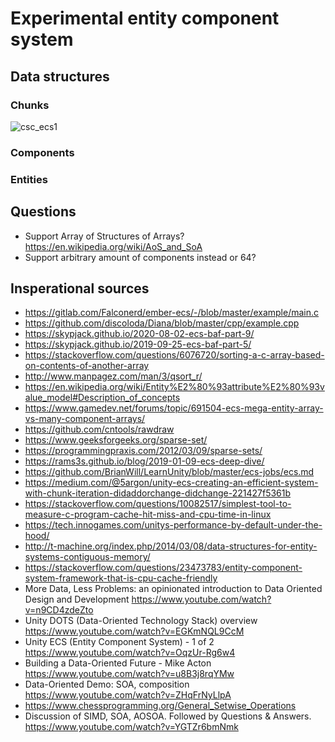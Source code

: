 # Experimental entity component system

## Data structures

### Chunks
![csc_ecs1](../master/csc_ecs1.png)

### Components

### Entities


## Questions
* Support Array of Structures of Arrays? https://en.wikipedia.org/wiki/AoS_and_SoA
* Support arbitrary amount of components instead or 64?




## Insperational sources
* https://gitlab.com/Falconerd/ember-ecs/-/blob/master/example/main.c
* https://github.com/discoloda/Diana/blob/master/cpp/example.cpp
* https://skypjack.github.io/2020-08-02-ecs-baf-part-9/
* https://skypjack.github.io/2019-09-25-ecs-baf-part-5/
* https://stackoverflow.com/questions/6076720/sorting-a-c-array-based-on-contents-of-another-array
* http://www.manpagez.com/man/3/qsort_r/
* https://en.wikipedia.org/wiki/Entity%E2%80%93attribute%E2%80%93value_model#Description_of_concepts
* https://www.gamedev.net/forums/topic/691504-ecs-mega-entity-array-vs-many-component-arrays/
* https://github.com/cntools/rawdraw
* https://www.geeksforgeeks.org/sparse-set/
* https://programmingpraxis.com/2012/03/09/sparse-sets/
* https://rams3s.github.io/blog/2019-01-09-ecs-deep-dive/
* https://github.com/BrianWill/LearnUnity/blob/master/ecs-jobs/ecs.md
* https://medium.com/@5argon/unity-ecs-creating-an-efficient-system-with-chunk-iteration-didaddorchange-didchange-221427f5361b
* https://stackoverflow.com/questions/10082517/simplest-tool-to-measure-c-program-cache-hit-miss-and-cpu-time-in-linux
* https://tech.innogames.com/unitys-performance-by-default-under-the-hood/
* http://t-machine.org/index.php/2014/03/08/data-structures-for-entity-systems-contiguous-memory/
* https://stackoverflow.com/questions/23473783/entity-component-system-framework-that-is-cpu-cache-friendly
* More Data, Less Problems: an opinionated introduction to Data Oriented Design and Development https://www.youtube.com/watch?v=n9CD4zdeZto
* Unity DOTS (Data-Oriented Technology Stack) overview https://www.youtube.com/watch?v=EGKmNQL9CcM
* Unity ECS (Entity Component System) - 1 of 2 https://www.youtube.com/watch?v=OqzUr-Rg6w4
* Building a Data-Oriented Future - Mike Acton https://www.youtube.com/watch?v=u8B3j8rqYMw
* Data-Oriented Demo: SOA, composition https://www.youtube.com/watch?v=ZHqFrNyLlpA
* https://www.chessprogramming.org/General_Setwise_Operations
* Discussion of SIMD, SOA, AOSOA. Followed by Questions & Answers. https://www.youtube.com/watch?v=YGTZr6bmNmk